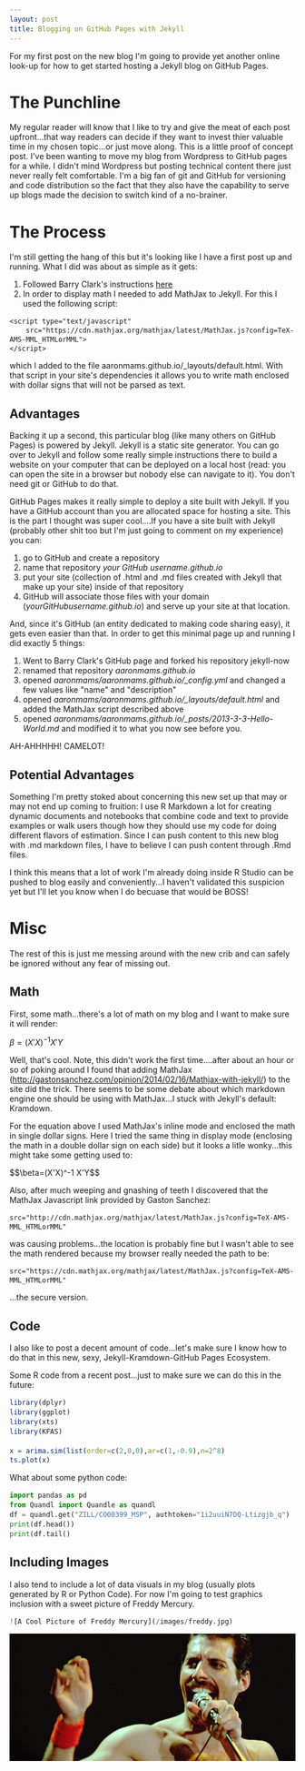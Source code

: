 ```yaml
---
layout: post
title: Blogging on GitHub Pages with Jekyll
---
```

For my first post on the new blog I'm going to provide yet another online look-up for how to get started hosting a Jekyll blog on GitHub Pages.

# The Punchline

My regular reader will know that I like to try and give the meat of each post upfront...that way readers can decide if they want to invest thier valuable time in my chosen topic...or just move along.  This is a little proof of concept post.  I've been wanting to move my blog from Wordpress to GitHub pages for a while.  I didn't mind Wordpress but posting technical content there just never really felt comfortable.  I'm a big fan of git and GitHub for versioning and code distribution so the fact that they also have the capability to serve up blogs made the decision to switch kind of a no-brainer.

# The Process

I'm still getting the hang of this but it's looking like I have a first post up and running.  What I did was about as simple as it gets:

1.  Followed Barry Clark's instructions [here](href="https://www.smashingmagazine.com/2014/08/build-blog-jekyll-github-pages/)
2.  In order to display math I needed to add MathJax to Jekyll.  For this I used the following script:

```
<script type="text/javascript"
    src="https://cdn.mathjax.org/mathjax/latest/MathJax.js?config=TeX-AMS-MML_HTMLorMML">
</script>
```

which I added to the file aaronmams.github.io/_layouts/default.html.  With that script in your site's dependencies it allows you to write math enclosed with dollar signs that will not be parsed as text.

## Advantages

Backing it up a second, this particular blog (like many others on GitHub Pages) is powered by Jekyll.  Jekyll is a static site generator. You can go over to Jekyll and follow some really simple instructions there to build a website on your computer that can be deployed on a local host (read: you can open the site in a browser but nobody else can navigate to it).  You don't need git or GitHub to do that. 

GitHub Pages makes it really simple to deploy a site built with Jekyll.  If you have a GitHub account than you are allocated space for hosting a site.  This is the part I thought was super cool....If you have a site built with Jekyll (probably other shit too but I'm just going to comment on my experience) you can:

1. go to GitHub and create a repository
2. name that repository *your GitHub username.github.io*
3. put your site (collection of .html and .md files created with Jekyll that make up your site) inside of that repository
4. GitHub will associate those files with your domain (*yourGitHubusername.github.io*) and serve up your site at that location.

And, since it's GitHub (an entity dedicated to making code sharing easy), it gets even easier than that.  In order to get this minimal page up and running I did exactly 5 things:

1. Went to Barry Clark's GitHub page and forked his repository jekyll-now
2. renamed that repository *aaronmams.github.io*
3. opened *aaronmams/aaronmams.github.io/_config.yml* and changed a few values like "name" and "description"
4. opened *aaronmams/aaronmams.github.io/_layouts/default.html* and added the MathJax script described above
5. opened *aaronmams/aaronmams.github.io/_posts/2013-3-3-Hello-World.md* and modified it to what you now see before you.  

AH-AHHHHH! CAMELOT!

## Potential Advantages

Something I'm pretty stoked about concerning this new set up that may or may not end up coming to fruition: I use R Markdown a lot for creating dynamic documents and notebooks that combine code and text to provide examples or walk users though how they should use my code for doing different flavors of estimation.  Since I can push content to this new blog with .md markdown files, I have to believe I can push content through .Rmd files.  

I think this means that a lot of work I'm already doing inside R Studio can be pushed to blog easily and conveniently...I haven't validated this suspicion yet but I'll let you know when I do becuase that would be BOSS! 

# Misc

The rest of this is just me messing around with the new crib and can safely be ignored without any fear of missing out.

## Math

First, some math...there's a lot of math on my blog and I want to make sure it will render:

$\beta = (X'X)^{-1}X'Y$

Well, that's cool. Note, this didn't work the first time....after about an hour or so of poking around I found that adding 
MathJax (http://gastonsanchez.com/opinion/2014/02/16/Mathjax-with-jekyll/) to the site did the trick.  There seems to be some debate about which markdown engine one should be using with MathJax...I stuck with Jekyll's default: Kramdown.  

For the equation above I used MathJax's inline mode and enclosed the math in single dollar signs.  Here I tried the same thing in display mode (enclosing the math in a double dollar sign on each side) but it looks a litle wonky...this might take some getting used to:

<div class="Math"> 
  $$\beta=(X'X)^-1 X'Y$$ 
</div>

Also, after much weeping and gnashing of teeth I discovered that the MathJax Javascript link provided by Gaston Sanchez: 

    src="http://cdn.mathjax.org/mathjax/latest/MathJax.js?config=TeX-AMS-MML_HTMLorMML"

was causing problems...the location is probably fine but I wasn't able to see the math rendered because my browser really needed the path to be:

    src="https://cdn.mathjax.org/mathjax/latest/MathJax.js?config=TeX-AMS-MML_HTMLorMML"

...the secure version.

## Code

I also like to post a decent amount of code...let's make sure I know how to do that in this new, sexy, Jekyll-Kramdown-GitHub Pages Ecosystem.

Some R code from a recent post...just to make sure we can do this in the future:

```R
library(dplyr)
library(ggplot)
library(xts)
library(KFAS)
 
x = arima.sim(list(order=c(2,0,0),ar=c(1,-0.9),n=2^8)
ts.plot(x)
```

What about some python code:

```python
import pandas as pd
from Quandl import Quandle as quandl 
df = quandl.get("ZILL/CO00399_MSP", authtoken="1i2uuiN7DQ-Ltizgjb_q")
print(df.head())
print(df.tail()
```

## Including Images

I also tend to include a lot of data visuals in my blog (usually plots generated by R or Python Code).  For now I'm going to test graphics inclusion with a sweet picture of Freddy Mercury.

```r
![A Cool Picture of Freddy Mercury](/images/freddy.jpg)
```

![A Cool Picture of Freddy Mercury](/images/freddy.jpg)
